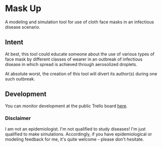 # Mask Up
A modeling and simulation tool for use of cloth face masks in an infectious disease scenario.

## Intent
At best, this tool could educate someone about the use of various types of face mask by different classes of wearer in an outbreak of infectious disease in which spread is achieved through aerosolized droplets.

At absolute worst, the creation of this tool will divert its author(s) during one such outbreak.

## Development
You can monitor development at the public Trello board [here](https://trello.com/b/NCfB8z2T/mask-sim).

### Disclaimer
I am not an epidemiologist.  I'm not qualified to study diseases!  I'm just qualified to make simulations.  Accordingly, if you have epidemiological or modeling feedback for me, it's quite welcome - please don't hesitate.